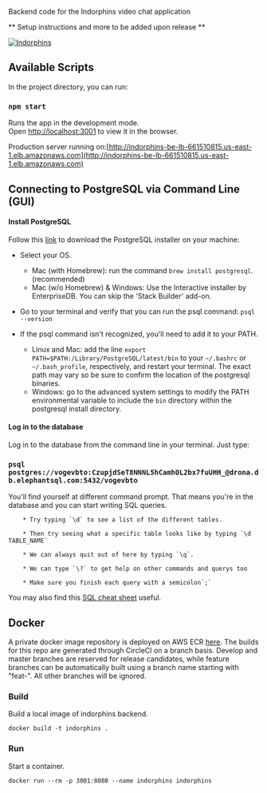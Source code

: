 Backend code for the Indorphins video chat application

** Setup instructions and more to be added upon release **

[![Indorphins](https://circleci.com/gh/afloesch/indorphins-be.svg?style=shield&circle-token=3b155ba273361607512a7c628217c4ca2394de5c)](https://app.circleci.com/pipelines/github/afloesch/indorphins-be)

## Available Scripts

In the project directory, you can run:

### `npm start`

Runs the app in the development mode.<br />
Open [http://localhost:3001](http://localhost:3001) to view it in the browser.

Production server running on:[http://indorphins-be-lb-661510815.us-east-1.elb.amazonaws.com](http://indorphins-be-lb-661510815.us-east-1.elb.amazonaws.com)

## Connecting to PostgreSQL via Command Line (GUI)

#### Install PostgreSQL

Follow this [link](https://www.postgresql.org/download/) to download the PostgreSQL installer on your machine:

- Select your OS.

  - Mac (with Homebrew): run the command `brew install postgresql`. (recommended)
  - Mac (w/o Homebrew) & Windows: Use the Interactive installer by EnterpriseDB. You can skip the 'Stack Builder' add-on.

- Go to your terminal and verify that you can run the psql command: `psql --version`

- If the psql command isn't recognized, you'll need to add it to your PATH.
  - Linux and Mac: add the line `export PATH=$PATH:/Library/PostgreSQL/latest/bin` to your `~/.bashrc` or `~/.bash_profile`, respectively, and restart your terminal. The exact path may vary so be sure to confirm the location of the postgresql binaries.
  - Windows: go to the advanced system settings to modify the PATH environmental variable to include the `bin` directory within the postgresql install directory.

#### Log in to the database

Log in to the database from the command line in your terminal. Just type:

### `psql postgres://vogevbto:CzupjdSeT8NNNL5hCamhOL2bx7fuUHH_@drona.db.elephantsql.com:5432/vogevbto`

You'll find yourself at different command prompt. That means you're in the database and you can start writing SQL queries.

        * Try typing `\d` to see a list of the different tables.

        * Then try seeing what a specific table looks like by typing `\d TABLE_NAME`

        * We can always quit out of here by typing `\q`.

        * We can type `\?` to get help on other commands and querys too

        * Make sure you finish each query with a semicolon`;`

You may also find this [SQL cheat sheet](http://www.cheat-sheets.org/saved-copy/sqlcheetsheet.gif) useful.

## Docker

A private docker image repository is deployed on AWS ECR [here](https://console.aws.amazon.com/ecr/repositories/indorphins/?region=us-east-1). The builds for this repo are generated through CircleCI on a branch basis. Develop and master branches are reserved for release candidates, while feature branches can be automatically built using a branch name starting with "feat-". All other branches will be ignored.

### Build

Build a local image of indorphins backend.

```
docker build -t indorphins .
```

### Run

Start a container.

```
docker run --rm -p 3001:8080 --name indorphins indorphins
```
